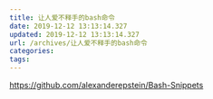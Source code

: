 ```yaml
---
title: 让人爱不释手的bash命令
date: 2019-12-12 13:13:14.327
updated: 2019-12-12 13:13:14.327
url: /archives/让人爱不释手的bash命令
categories: 
tags: 
---
```


https://github.com/alexanderepstein/Bash-Snippets